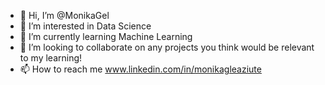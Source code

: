 - 👋 Hi, I’m @MonikaGel
- 👀 I’m interested in Data Science
- 🌱 I’m currently learning Machine Learning
- 💞️ I’m looking to collaborate on any projects you think would be relevant to my learning!
- 📫 How to reach me www.linkedin.com/in/monikagleaziute


<!---
MonikaGel/MonikaGel is a ✨ special ✨ repository because its `README.md` (this file) appears on your GitHub profile.
You can click the Preview link to take a look at your changes.
--->

